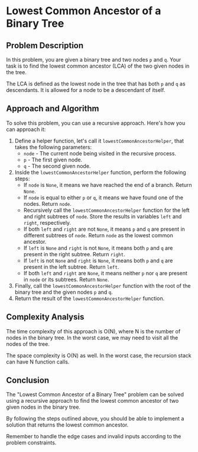 # Lowest Common Ancestor of a Binary Tree

## Problem Description

In this problem, you are given a binary tree and two nodes `p` and `q`. Your task is to find the lowest common ancestor (LCA) of the two given nodes in the tree.

The LCA is defined as the lowest node in the tree that has both `p` and `q` as descendants. It is allowed for a node to be a descendant of itself.

## Approach and Algorithm

To solve this problem, you can use a recursive approach. Here's how you can approach it:

1. Define a helper function, let's call it `lowestCommonAncestorHelper`, that takes the following parameters:
   - `node` - The current node being visited in the recursive process.
   - `p` - The first given node.
   - `q` - The second given node.
2. Inside the `lowestCommonAncestorHelper` function, perform the following steps:
   - If `node` is `None`, it means we have reached the end of a branch. Return `None`.
   - If `node` is equal to either `p` or `q`, it means we have found one of the nodes. Return `node`.
   - Recursively call the `lowestCommonAncestorHelper` function for the left and right subtrees of `node`. Store the results in variables `left` and `right`, respectively.
   - If both `left` and `right` are not `None`, it means `p` and `q` are present in different subtrees of `node`. Return `node` as the lowest common ancestor.
   - If `left` is `None` and `right` is not `None`, it means both `p` and `q` are present in the right subtree. Return `right`.
   - If `left` is not `None` and `right` is `None`, it means both `p` and `q` are present in the left subtree. Return `left`.
   - If both `left` and `right` are `None`, it means neither `p` nor `q` are present in `node` or its subtrees. Return `None`.
3. Finally, call the `lowestCommonAncestorHelper` function with the root of the binary tree and the given nodes `p` and `q`.
4. Return the result of the `lowestCommonAncestorHelper` function.

## Complexity Analysis

The time complexity of this approach is O(N), where N is the number of nodes in the binary tree. In the worst case, we may need to visit all the nodes of the tree.

The space complexity is O(N) as well. In the worst case, the recursion stack can have N function calls.

## Conclusion

The "Lowest Common Ancestor of a Binary Tree" problem can be solved using a recursive approach to find the lowest common ancestor of two given nodes in the binary tree.

By following the steps outlined above, you should be able to implement a solution that returns the lowest common ancestor.

Remember to handle the edge cases and invalid inputs according to the problem constraints.

